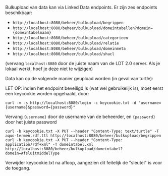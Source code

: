 Bulkupload van data kan via Linked Data endpoints. Er zijn zes endpoints beschikbaar:

- `http://localhost:8080/beheer/bulkupload/begrippen`
- `http://localhost:8080/beheer/bulkupload/domeintabellen?domein={domeintabelnaam}`
- `http://localhost:8080/beheer/bulkupload/categorieen`
- `http://localhost:8080/beheer/bulkupload/relatie`
- `http://localhost:8080/beheer/bulkupload/domeinmeta`
- `http://localhost:8080/beheer/bulkupload/shacl`

(vervang `localhost:8080` door de juiste naam van de LDT 2.0 server. Als je lokaal werkt, hoef je deze niet te wijzigen)

Data kan op de volgende manier geupload worden (in geval van turtle):

LET OP: indien het endpoint beveiligd is (wat wel gebruikelijk is), moet eerst een keycookie worden opgehaald, door:

	curl -v -s http://localhost:8080/login -c keycookie.txt -d "username={username}&password={password}"

Vervang `{username}` door de username van de beheerder, en `{password}` door het juiste password

	curl -b keycookie.txt -X PUT --header "Content-Type: text/turtle" -T aquo-termen.rdf.ttl http://localhost:8080/beheer/bulkupload/begrippen
	curl -b keycookie.txt -X PUT --header "Content-Type: application/rdf+xml" -T domeintabel.xml http://localhost:8080/beheer/bulkupload/domeintabel?domein=AfsluitmiddelType

Verwijder keycookie.txt na afloop, aangezien dit feitelijk de "sleutel" is voor de toegang.
